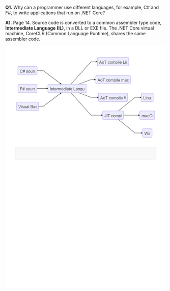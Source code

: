 **Q1.** Why can a programmer use different languages, for example, C# and F#, to write applications that run on .NET Core?  

**A1.** Page 14. Source code is converted to a common assembler type code, **Intermediate Language (IL)**, in a DLL or EXE file. The .NET Core virtual machine, CoreCLR (Common Language Runtime), shares the same assembler code.  
  
![IL UML diagram](https://github.com/skomja00/Csharp/blob/master/markjprice/Csharp%208.0%20and%20.NET%20Core%203.0/Exercise%201.1.png)
